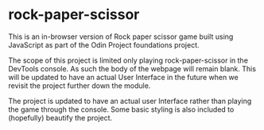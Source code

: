 # rock-paper-scissor
This is an in-browser version of Rock paper scissor game built using JavaScript as part of the Odin Project foundations project.

The scope of this project is limited only playing rock-paper-scissor in the DevTools console. As such the body of the webpage will remain blank.
This will be updated to have an actual User Interface in the future when we revisit the project further down the module.

The project is updated to have an actual user Interface rather than playing the game through the console.
Some basic styling is also included to (hopefully) beautify the project.